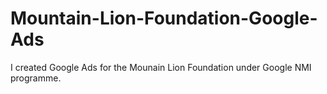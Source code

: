 # Mountain-Lion-Foundation-Google-Ads
I created Google Ads for the Mounain Lion Foundation under Google NMI programme.
